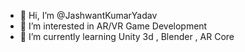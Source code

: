 - 👋 Hi, I’m @JashwantKumarYadav
- 👀 I’m interested in AR/VR Game Development
- 🌱 I’m currently learning Unity 3d , Blender , AR Core

<!---
JashwantKumarYadav/JashwantKumarYadav is a ✨ special ✨ repository because its `README.md` (this file) appears on your GitHub profile.
You can click the Preview link to take a look at your changes.
--->

